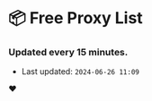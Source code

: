 # :package: Free Proxy List
### Updated every 15 minutes.

- Last updated: `2024-06-26 11:09`

:heart:

